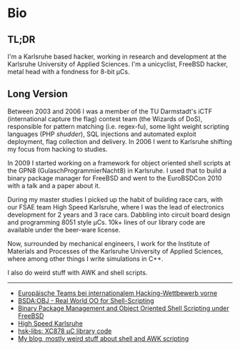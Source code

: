 Bio
===

TL;DR
-----

I'm a Karlsruhe based hacker, working in research and development at the
Karlsruhe University of Applied Sciences. I'm a unicyclist, FreeBSD hacker,
metal head with a fondness for 8-bit µCs.

Long Version
------------

Between 2003 and 2006 I was a member of the TU Darmstadt's iCTF
(international capture the flag) contest team (the Wizards of DoS),
responsible for pattern matching (i.e. regex-fu), some light weight scripting
languages (PHP *shudder*), SQL injections and automated exploit deployment,
flag collection and delivery. In 2006 I went to Karlsruhe shifting my focus
from hacking to studies.

In 2009 I started working on a framework for object oriented shell scripts
at the GPN8 (GulaschProgrammierNacht8) in Karlsruhe. I used that to build a
binary package manager for FreeBSD and went to the EuroBSDCon 2010 with a
talk and a paper about it.

During my master studies I picked up the habit of building race cars,
with our FSAE team High Speed Karlsruhe, where I was the lead of electronics
development for 2 years and 3 race cars. Dabbling into circuit board design
and programming 8051 style µCs. 10k+ lines of our library code are available
under the beer-ware license.

Now, surrounded by mechanical engineers, I work for the Institute of Materials
and Processes of the Karlsruhe University of Applied Sciences, where among
other things I write simulations in C++.

I also do weird stuff with AWK and shell scripts.

----

- [Europäische Teams bei internationalem Hacking-Wettbewerb vorne](http://www.heise.de/security/meldung/Europaeische-Teams-bei-internationalem-Hacking-Wettbewerb-vorne-158175.html)
- [BSDA:OBJ - Real World OO for Shell-Scripting](http://sourceforge.net/p/bsdadminscripts/bsda2/ci/default/tree/src/bsda_obj.md)
- [Binary Package Management and Object Oriented Shell Scripting under FreeBSD](http://2010.eurobsdcon.org/presentations-schedule/paper-detail-view/?tx_ptconfmgm_controller_detail_paper[uid]=17&tx_ptconfmgm_controller_detail_paper[pid]=299)
- [High Speed Karlsruhe](http://highspeed-karlsruhe.de/)
- [hsk-libs: XC878 µC library code](http://sourceforge.net/p/hsk/libs/ci/default/tree/)
- [My blog, mostly weird stuff about shell and AWK scripting](http://angryswarm.blogspot.com/)

